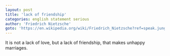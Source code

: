 ```yaml
---
layout: post
title: 'lack of friendship'
categories: english statement serious
author: 'Friedrich Nietzsche​​​'
goto: 'https://en.wikipedia.org/wiki/Friedrich_Nietzsche?ref=speak.junglestar.org'
---
```


It is not a lack of love, but a lack of friendship, that makes unhappy marriages.

